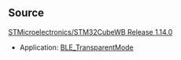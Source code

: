 
## Source

[STMicroelectronics/STM32CubeWB Release 1.14.0](https://github.com/STMicroelectronics/STM32CubeWB/releases/tag/1.14.0)
- Application: [BLE_TransparentMode](https://github.com/STMicroelectronics/STM32CubeWB/tree/1.14.0/Projects/P-NUCLEO-WB55.Nucleo/Applications/BLE/BLE_TransparentMode)

